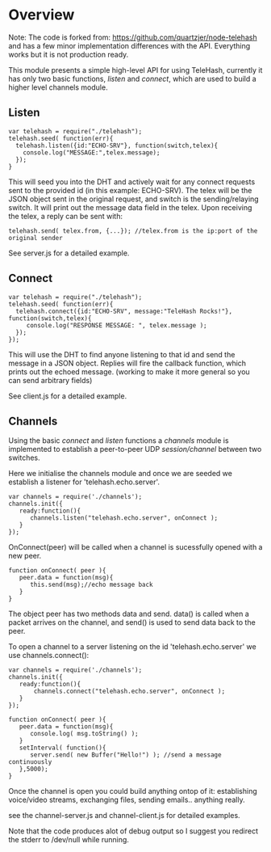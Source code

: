 # Overview

Note: The code is forked from: https://github.com/quartzjer/node-telehash and has a few minor implementation differences with the API. Everything works but it is not production ready.

This module presents a simple high-level API for using TeleHash, currently it has only two basic functions, *listen* and *connect*, which are used to build a higher level channels module.

## Listen

    var telehash = require("./telehash");
    telehash.seed( function(err){
      telehash.listen({id:"ECHO-SRV"}, function(switch,telex){					
        console.log("MESSAGE:",telex.message);		
      });
    }

This will seed you into the DHT and actively wait for any connect requests sent to the provided id (in this example: ECHO-SRV). The telex will be the JSON object sent in the original request, and switch is the sending/relaying switch. It will print out the message data field in the telex. Upon receiving the telex, a reply can be sent with:

    telehash.send( telex.from, {...}); //telex.from is the ip:port of the original sender


See server.js for a detailed example.

## Connect

    var telehash = require("./telehash");
    telehash.seed( function(err){
      telehash.connect({id:"ECHO-SRV", message:"TeleHash Rocks!"}, function(switch,telex){		
         console.log("RESPONSE MESSAGE: ", telex.message );
      });
    });

This will use the DHT to find anyone listening to that id and send the message in a JSON object. Replies will fire the callback function, which prints out the echoed message. (working to make it more general so you can send arbitrary fields)

See client.js for a detailed example.

## Channels

Using the basic *connect* and *listen* functions a *channels* module is implemented to establish a peer-to-peer UDP *session/channel* between two switches.

Here we initialise the channels module and once we are seeded we establish a listener for 'telehash.echo.server'. 

    var channels = require('./channels');
    channels.init({
       ready:function(){
          channels.listen("telehash.echo.server", onConnect );
       }		
    });

OnConnect(peer) will be called when a channel is sucessfully opened with a new peer.

    function onConnect( peer ){
       peer.data = function(msg){
          this.send(msg);//echo message back	
       }
    }

The object peer has two methods data and send. data() is called when a packet arrives on the channel, and send() is used to send data back to the peer.

To open a channel to a server listening on the id 'telehash.echo.server' we use channels.connect():

    var channels = require('./channels');
    channels.init({
       ready:function(){
           channels.connect("telehash.echo.server", onConnect );
       }		
    });

    function onConnect( peer ){
       peer.data = function(msg){
          console.log( msg.toString() );
       }
       setInterval( function(){				
          server.send( new Buffer("Hello!") ); //send a message continuously 
       },5000);
    }

Once the channel is open you could build anything ontop of it: establishing voice/video streams, exchanging files, sending emails.. anything really.

see the channel-server.js and channel-client.js for detailed examples.

Note that the code produces alot of debug output so I suggest you redirect the stderr to /dev/null while running.

